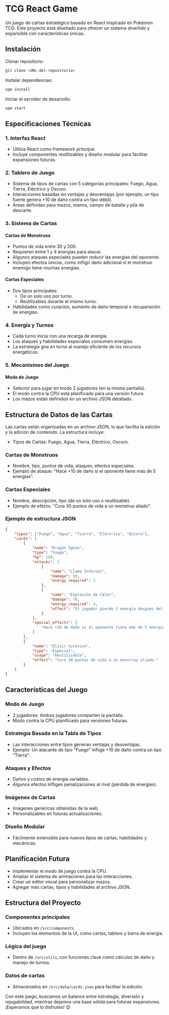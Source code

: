 # TCG React Game

Un juego de cartas estratégico basado en React inspirado en Pokémon TCG. Este proyecto está diseñado para ofrecer un sistema divertido y expansible con características únicas.

## Instalación

Clonar repositorio:

```bash
git clone <URL-del-repositorio>
```

Instalar dependencias:

```bash
npm install
```

Iniciar el servidor de desarrollo:

```bash
npm start
```

## Especificaciones Técnicas

### 1. Interfaz React

- Utiliza React como framework principal.
- Incluye componentes reutilizables y diseño modular para facilitar expansiones futuras.

### 2. Tablero de Juego

- Sistema de tipos de cartas con 5 categorías principales: Fuego, Agua, Tierra, Eléctrico y Oscuro.
- Interacciones basadas en ventajas y desventajas (por ejemplo, un tipo fuerte genera +10 de daño contra un tipo débil).
- Áreas definidas para mazos, manos, campo de batalla y pila de descarte.

### 3. Sistema de Cartas

#### Cartas de Monstruos

- Puntos de vida entre 30 y 200.
- Requieren entre 1 y 4 energías para atacar.
- Algunos ataques especiales pueden reducir las energías del oponente.
- Incluyen efectos únicos, como infligir daño adicional si el monstruo enemigo tiene muchas energías.

#### Cartas Especiales

- Dos tipos principales:
    - De un solo uso por turno.
    - Reutilizables durante el mismo turno.
- Habilidades como curación, aumento de daño temporal o recuperación de energías.

### 4. Energía y Turnos

- Cada turno inicia con una recarga de energía.
- Los ataques y habilidades especiales consumen energías.
- La estrategia gira en torno al manejo eficiente de los recursos energéticos.

### 5. Mecanismos del Juego

#### Modo de Juego

- Selector para jugar en modo 2 jugadores (en la misma pantalla).
- El modo contra la CPU está planificado para una versión futura.
- Los mazos están definidos en un archivo JSON detallado.

## Estructura de Datos de las Cartas

Las cartas están organizadas en un archivo JSON, lo que facilita la edición y la adición de contenido. La estructura incluye:

- Tipos de Cartas: Fuego, Agua, Tierra, Eléctrico, Oscuro.

### Cartas de Monstruos

- Nombre, tipo, puntos de vida, ataques, efectos especiales.
- Ejemplo de ataque: "Hace +10 de daño si el oponente tiene más de 5 energías".

### Cartas Especiales

- Nombre, descripción, tipo (de un solo uso o reutilizable).
- Ejemplo de efecto: "Cura 30 puntos de vida a un monstruo aliado".

### Ejemplo de estructura JSON

```json
{
    "types": ["Fuego", "Agua", "Tierra", "Eléctrico", "Oscuro"],
    "cards": [
        {
            "name": "Dragón Ígneo",
            "type": "Fuego",
            "hp": 150,
            "attacks": [
                {
                    "name": "Llama Infernal",
                    "damage": 50,
                    "energy_required": 3
                },
                {
                    "name": "Explosión de Calor",
                    "damage": 70,
                    "energy_required": 4,
                    "effect": "El jugador pierde 1 energía después del ataque."
                }
            ],
            "special_effects": [
                "Hace +10 de daño si el oponente tiene más de 5 energías."
            ]
        },
        {
            "name": "Elixir Curativo",
            "type": "Especial",
            "usage": "Reutilizable",
            "effect": "Cura 30 puntos de vida a un monstruo aliado."
        }
    ]
}
```

## Características del Juego

### Modo de Juego

- 2 jugadores: Ambos jugadores comparten la pantalla.
- Modo contra la CPU planificado para versiones futuras.

### Estrategia Basada en la Tabla de Tipos

- Las interacciones entre tipos generan ventajas y desventajas.
- Ejemplo: Un atacante de tipo "Fuego" inflige +10 de daño contra un tipo "Tierra".

### Ataques y Efectos

- Daños y costos de energía variables.
- Algunos efectos infligen penalizaciones al rival (pérdida de energías).

### Imágenes de Cartas

- Imágenes genéricas obtenidas de la web.
- Personalizables en futuras actualizaciones.

### Diseño Modular

- Fácilmente extensible para nuevos tipos de cartas, habilidades y mecánicas.

## Planificación Futura

- Implementar el modo de juego contra la CPU.
- Ampliar el sistema de animaciones para las interacciones.
- Crear un editor visual para personalizar mazos.
- Agregar más cartas, tipos y habilidades al archivo JSON.

## Estructura del Proyecto

### Componentes principales

- Ubicados en `/src/components`.
- Incluyen los elementos de la UI, como cartas, tablero y barra de energía.

### Lógica del juego

- Dentro de `/src/utils`, con funciones clave como cálculos de daño y manejo de turnos.

### Datos de cartas

- Almacenados en `/src/data/cards.json` para facilitar la edición.

Con este juego, buscamos un balance entre estrategia, diversión y rejugabilidad, mientras dejamos una base sólida para futuras expansiones. ¡Esperamos que lo disfrutes! 😊
